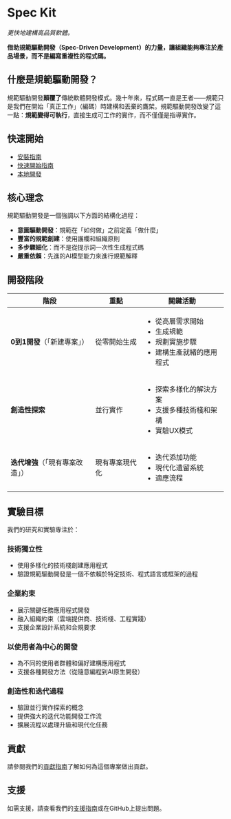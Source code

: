 # Spec Kit

*更快地建構高品質軟體。*

**借助規範驅動開發（Spec-Driven Development）的力量，讓組織能夠專注於產品場景，而不是編寫重複性的程式碼。**

## 什麼是規範驅動開發？

規範驅動開發**顛覆了**傳統軟體開發模式。幾十年來，程式碼一直是王者——規範只是我們在開始「真正工作」（編碼）時建構和丟棄的鷹架。規範驅動開發改變了這一點：**規範變得可執行**，直接生成可工作的實作，而不僅僅是指導實作。

## 快速開始

- [安裝指南](installation.md)
- [快速開始指南](quickstart.md)
- [本地開發](local-development.md)

## 核心理念

規範驅動開發是一個強調以下方面的結構化過程：

- **意圖驅動開發**：規範在「如何做」之前定義「做什麼」
- **豐富的規範創建**：使用護欄和組織原則
- **多步驟細化**：而不是從提示詞一次性生成程式碼
- **嚴重依賴**：先進的AI模型能力來進行規範解釋

## 開發階段

| 階段 | 重點 | 關鍵活動 |
|-------|-------|----------------|
| **0到1開發**（「新建專案」） | 從零開始生成 | <ul><li>從高層需求開始</li><li>生成規範</li><li>規劃實施步驟</li><li>建構生產就緒的應用程式</li></ul> |
| **創造性探索** | 並行實作 | <ul><li>探索多樣化的解決方案</li><li>支援多種技術棧和架構</li><li>實驗UX模式</li></ul> |
| **迭代增強**（「現有專案改造」） | 現有專案現代化 | <ul><li>迭代添加功能</li><li>現代化遺留系統</li><li>適應流程</li></ul> |

## 實驗目標

我們的研究和實驗專注於：

### 技術獨立性
- 使用多樣化的技術棧創建應用程式
- 驗證規範驅動開發是一個不依賴於特定技術、程式語言或框架的過程

### 企業約束
- 展示關鍵任務應用程式開發
- 融入組織約束（雲端提供商、技術棧、工程實踐）
- 支援企業設計系統和合規要求

### 以使用者為中心的開發
- 為不同的使用者群體和偏好建構應用程式
- 支援各種開發方法（從隨意編程到AI原生開發）

### 創造性和迭代過程
- 驗證並行實作探索的概念
- 提供強大的迭代功能開發工作流
- 擴展流程以處理升級和現代化任務

## 貢獻

請參閱我們的[貢獻指南](CONTRIBUTING.md)了解如何為這個專案做出貢獻。

## 支援

如需支援，請查看我們的[支援指南](SUPPORT.md)或在GitHub上提出問題。